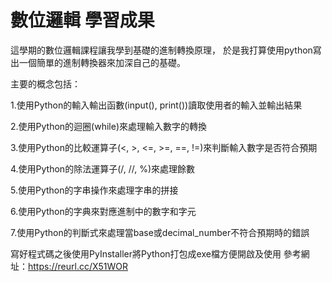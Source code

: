 # 數位邏輯 學習成果

這學期的數位邏輯課程讓我學到基礎的進制轉換原理，
於是我打算使用python寫出一個簡單的進制轉換器來加深自己的基礎。

主要的概念包括：

1.使用Python的輸入輸出函數(input(), print())讀取使用者的輸入並輸出結果

2.使用Python的迴圈(while)來處理輸入數字的轉換

3.使用Python的比較運算子(<, >, <=, >=, ==, !=)來判斷輸入數字是否符合預期

4.使用Python的除法運算子(/, //, %)來處理餘數

5.使用Python的字串操作來處理字串的拼接

6.使用Python的字典來對應進制中的數字和字元

7.使用Python的判斷式來處理當base或decimal_number不符合預期時的錯誤

寫好程式碼之後使用PyInstaller將Python打包成exe檔方便開啟及使用
參考網址：https://reurl.cc/X51WOR
